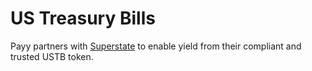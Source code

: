 # US Treasury Bills

Payy partners with [Superstate](https://superstate.com/) to enable yield from their compliant and trusted USTB token.
